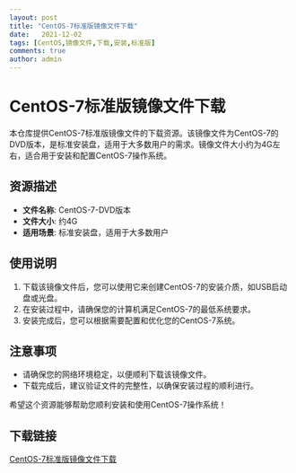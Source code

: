 ```yaml
---
layout: post
title: "CentOS-7标准版镜像文件下载"
date:   2021-12-02
tags: [CentOS,镜像文件,下载,安装,标准版]
comments: true
author: admin
---
```

# CentOS-7标准版镜像文件下载

本仓库提供CentOS-7标准版镜像文件的下载资源。该镜像文件为CentOS-7的DVD版本，是标准安装盘，适用于大多数用户的需求。镜像文件大小约为4G左右，适合用于安装和配置CentOS-7操作系统。

## 资源描述

- **文件名称**: CentOS-7-DVD版本
- **文件大小**: 约4G
- **适用场景**: 标准安装盘，适用于大多数用户

## 使用说明

1. 下载该镜像文件后，您可以使用它来创建CentOS-7的安装介质，如USB启动盘或光盘。
2. 在安装过程中，请确保您的计算机满足CentOS-7的最低系统要求。
3. 安装完成后，您可以根据需要配置和优化您的CentOS-7系统。

## 注意事项

- 请确保您的网络环境稳定，以便顺利下载该镜像文件。
- 下载完成后，建议验证文件的完整性，以确保安装过程的顺利进行。

希望这个资源能够帮助您顺利安装和使用CentOS-7操作系统！

## 下载链接

[CentOS-7标准版镜像文件下载](https://pan.quark.cn/s/eea281561eff)